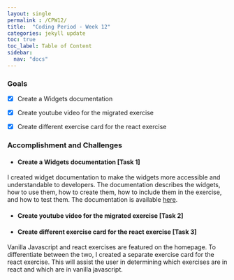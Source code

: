 ```yaml
---
layout: single
permalink : /CPW12/
title:  "Coding Period - Week 12"
categories: jekyll update
toc: true
toc_label: Table of Content
sidebar:
  nav: "docs"
---
```



### Goals

- [x] Create a Widgets documentation

- [x] Create youtube video for the migrated exercise

- [x] Create different exercise card for the react exercise 


### Accomplishment and Challenges

* #### Create a Widgets documentation \[Task 1\]

I created widget documentation to make the widgets more accessible and understandable to developers. The documentation describes the widgets, how to use them, how to create them, how to include them in the exercise, and how to test them. The documentation is available [here](link).

* #### Create youtube video for the migrated exercise \[Task 2\]



* #### Create different exercise card for the react exercise \[Task 3\]

Vanilla Javascript and react exercises are featured on the homepage. To differentiate between the two, I created a separate exercise card for the react exercise. This will assist the user in determining which exercises are in react and which are in vanilla javascript.